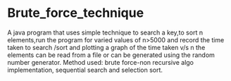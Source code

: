 # Brute_force_technique
A java program that uses simple technique to search a key,to sort n elements,run the program for varied values of n>5000 and record the time taken to search /sort and plotting a graph
of the time taken v/s n the elements can be read from a file or can be generated using the random number generator.
Method used: brute force-non recursive algo implementation, sequential search and selection sort.
